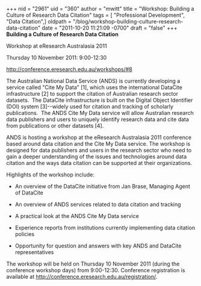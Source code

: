+++
nid = "2961"
uid = "360"
author = "mwitt"
title = "Workshop: Building a Culture of Research Data Citation"
tags = [ "Professional Development", "Data Citation",]
oldpath = "/blog/workshop-building-culture-research-data-citation"
date = "2011-10-20 11:21:09 -0700"
draft = "false"
+++
**Building a Culture of Research Data Citation**

Workshop at eResearch Australasia 2011

Thursday 10 November 2011: 9:00-12:30

<http://conference.eresearch.edu.au/workshops/#8>

The Australian National Data Service (ANDS) is currently developing a
service called "Cite My Data" [1], which uses the international
DataCite infrastructure [2] to support the citation of Australian
research sector datasets.  The DataCite infrastructure is built on the
Digital Object Identifier (DOI) system [3]--widely used for citation
and tracking of scholarly publications.  The ANDS Cite My Data service
will allow Australian research data publishers and users to uniquely
identify research data and cite data from publications or other datasets
[4].

ANDS is hosting a workshop at the eResearch Australasia 2011 conference
based around data citation and the Cite My Data service. The workshop is
designed for data publishers and users in the research sector who need
to gain a deeper understanding of the issues and technologies around
data citation and the ways data citation can be supported at their
organizations.

Highlights of the workshop include:

- An overview of the DataCite initiative from Jan Brase, Managing Agent
of DataCite

- An overview of ANDS services related to data citation and tracking

- A practical look at the ANDS Cite My Data service

- Experience reports from institutions currently implementing data
citation policies

- Opportunity for question and answers with key ANDS and DataCite
representatives

The workshop will be held on Thursday 10 November 2011 (during the
conference workshop days) from 9:00-12:30. Conference registration is
available at <http://conference.eresearch.edu.au/registration/>.
